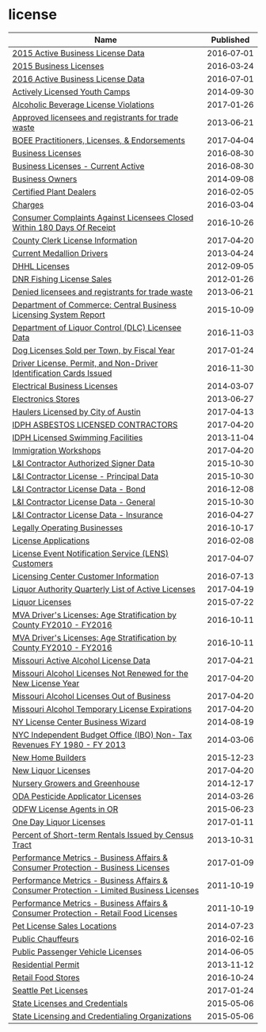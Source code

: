 # license

Name | Published
---- | ---------
[2015 Active Business License Data](../datasets/hzyd-nfci.md) | 2016&#x2011;07&#x2011;01
[2015 Business Licenses](../datasets/fp8k-m3rf.md) | 2016&#x2011;03&#x2011;24
[2016 Active Business License Data](../datasets/x6ke-uptm.md) | 2016&#x2011;07&#x2011;01
[Actively Licensed Youth Camps](../datasets/fnpd-u9pc.md) | 2014&#x2011;09&#x2011;30
[Alcoholic Beverage License Violations](../datasets/4tja-rkhg.md) | 2017&#x2011;01&#x2011;26
[Approved licensees and registrants for trade waste](../datasets/tphb-2tdm.md) | 2013&#x2011;06&#x2011;21
[BOEE Practitioners, Licenses, & Endorsements](../datasets/bf6j-xvb7.md) | 2017&#x2011;04&#x2011;04
[Business Licenses](../datasets/r5kz-chrr.md) | 2016&#x2011;08&#x2011;30
[Business Licenses - Current Active](../datasets/uupf-x98q.md) | 2016&#x2011;08&#x2011;30
[Business Owners](../datasets/ezma-pppn.md) | 2014&#x2011;09&#x2011;08
[Certified Plant Dealers](../datasets/2ssy-s6ns.md) | 2016&#x2011;02&#x2011;05
[Charges](../datasets/5fn4-dr26.md) | 2016&#x2011;03&#x2011;04
[Consumer Complaints Against Licensees Closed Within 180 Days Of Receipt](../datasets/e35t-9xe8.md) | 2016&#x2011;10&#x2011;26
[County Clerk License Information](../datasets/hbmv-rqk9.md) | 2017&#x2011;04&#x2011;20
[Current Medallion Drivers](../datasets/s22f-jsd4.md) | 2013&#x2011;04&#x2011;24
[DHHL Licenses](../datasets/vcvt-yznb.md) | 2012&#x2011;09&#x2011;05
[DNR Fishing License Sales](../datasets/ie6w-7vym.md) | 2012&#x2011;01&#x2011;26
[Denied licensees and registrants for trade waste](../datasets/5t7n-dizh.md) | 2013&#x2011;06&#x2011;21
[Department of Commerce: Central Business Licensing System Report](../datasets/kype-d7gy.md) | 2015&#x2011;10&#x2011;09
[Department of Liquor Control (DLC) Licensee Data](../datasets/c6rw-fazn.md) | 2016&#x2011;11&#x2011;03
[Dog Licenses Sold per Town, by Fiscal Year](../datasets/j9dq-in2k.md) | 2017&#x2011;01&#x2011;24
[Driver License, Permit, and Non-Driver Identification Cards Issued](../datasets/a4s2-d9tt.md) | 2016&#x2011;11&#x2011;30
[Electrical Business Licenses](../datasets/ydri-y5u9.md) | 2014&#x2011;03&#x2011;07
[Electronics Stores](../datasets/xszr-btpb.md) | 2013&#x2011;06&#x2011;27
[Haulers Licensed by City of Austin](../datasets/qe89-agqj.md) | 2017&#x2011;04&#x2011;13
[IDPH ASBESTOS LICENSED CONTRACTORS](../datasets/5vh3-wnad.md) | 2017&#x2011;04&#x2011;20
[IDPH Licensed Swimming Facilities](../datasets/cfqc-qd5h.md) | 2013&#x2011;11&#x2011;04
[Immigration Workshops](../datasets/2in3-5b7t.md) | 2017&#x2011;04&#x2011;20
[L&I Contractor Authorized Signer Data](../datasets/s7ge-wicw.md) | 2015&#x2011;10&#x2011;30
[L&I Contractor License - Principal Data](../datasets/4xk5-x9j6.md) | 2015&#x2011;10&#x2011;30
[L&I Contractor License Data - Bond](../datasets/bzff-4fmt.md) | 2016&#x2011;12&#x2011;08
[L&I Contractor License Data - General](../datasets/m8qx-ubtq.md) | 2015&#x2011;10&#x2011;30
[L&I Contractor License Data - Insurance](../datasets/ciwg-agsx.md) | 2016&#x2011;04&#x2011;27
[Legally Operating Businesses](../datasets/w7w3-xahh.md) | 2016&#x2011;10&#x2011;17
[License Applications](../datasets/ptev-4hud.md) | 2016&#x2011;02&#x2011;08
[License Event Notification Service (LENS) Customers](../datasets/tt84-bydt.md) | 2017&#x2011;04&#x2011;07
[Licensing Center Customer Information](../datasets/azp6-hepu.md) | 2016&#x2011;07&#x2011;13
[Liquor Authority Quarterly List of Active Licenses](../datasets/hrvs-fxs2.md) | 2017&#x2011;04&#x2011;19
[Liquor Licenses](../datasets/xv8d-bwgi.md) | 2015&#x2011;07&#x2011;22
[MVA Driver's Licenses: Age Stratification by County FY2010 - FY2016](../datasets/hyut-sfvk.md) | 2016&#x2011;10&#x2011;11
[MVA Driver's Licenses: Age Stratification by County FY2010 - FY2016](../datasets/hyut-sfvk.md) | 2016&#x2011;10&#x2011;11
[Missouri Active Alcohol License Data](../datasets/yyhn-562y.md) | 2017&#x2011;04&#x2011;21
[Missouri Alcohol Licenses Not Renewed for the New License Year](../datasets/mtgj-bnbx.md) | 2017&#x2011;04&#x2011;20
[Missouri Alcohol Licenses Out of Business](../datasets/nytw-fmz3.md) | 2017&#x2011;04&#x2011;20
[Missouri Alcohol Temporary License Expirations](../datasets/n3tx-eq5q.md) | 2017&#x2011;04&#x2011;20
[NY License Center Business Wizard](../datasets/x8bw-q2g6.md) | 2014&#x2011;08&#x2011;19
[NYC Independent Budget Office (IBO) Non- Tax Revenues FY 1980 - FY 2013](../datasets/ypbd-r4kg.md) | 2014&#x2011;03&#x2011;06
[New Home Builders](../datasets/c7hs-c9qq.md) | 2015&#x2011;12&#x2011;23
[New Liquor Licenses](../datasets/dymb-xy5c.md) | 2017&#x2011;04&#x2011;20
[Nursery Growers and Greenhouse](../datasets/qke7-n4w8.md) | 2014&#x2011;12&#x2011;17
[ODA Pesticide Applicator Licenses](../datasets/mhc4-47kq.md) | 2014&#x2011;03&#x2011;26
[ODFW License Agents in OR](../datasets/wis2-2pdd.md) | 2015&#x2011;06&#x2011;23
[One Day Liquor Licenses](../datasets/bcxw-m234.md) | 2017&#x2011;01&#x2011;11
[Percent of Short-term Rentals Issued by Census Tract](../datasets/hek3-kuva.md) | 2013&#x2011;10&#x2011;31
[Performance Metrics - Business Affairs & Consumer Protection - Business Licenses](../datasets/emvs-38e6.md) | 2017&#x2011;01&#x2011;09
[Performance Metrics - Business Affairs & Consumer Protection - Limited Business Licenses](../datasets/7483-qiqw.md) | 2011&#x2011;10&#x2011;19
[Performance Metrics - Business Affairs & Consumer Protection - Retail Food Licenses](../datasets/uxj2-up34.md) | 2011&#x2011;10&#x2011;19
[Pet License Sales Locations](../datasets/mwyh-gr8i.md) | 2014&#x2011;07&#x2011;23
[Public Chauffeurs](../datasets/97wa-y6ff.md) | 2016&#x2011;02&#x2011;16
[Public Passenger Vehicle Licenses](../datasets/tfm3-3j95.md) | 2014&#x2011;06&#x2011;05
[Residential Permit](../datasets/m88u-pqki.md) | 2013&#x2011;11&#x2011;12
[Retail Food Stores](../datasets/9a8c-vfzj.md) | 2016&#x2011;10&#x2011;24
[Seattle Pet Licenses](../datasets/jguv-t9rb.md) | 2017&#x2011;01&#x2011;24
[State Licenses and Credentials](../datasets/ngch-56tr.md) | 2015&#x2011;05&#x2011;06
[State Licensing and Credentialing Organizations](../datasets/hips-b95a.md) | 2015&#x2011;05&#x2011;06

